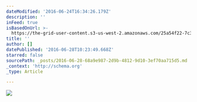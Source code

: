 ```yaml
---
dateModified: '2016-06-24T16:34:26.179Z'
description: ''
inFeed: true
isBasedOnUrl: >-
  https://the-grid-user-content.s3-us-west-2.amazonaws.com/25a54f22-7c38-4efc-901f-e8ff37ff4732.jpg
title: ''
author: []
datePublished: '2016-06-28T10:23:49.668Z'
starred: false
sourcePath: _posts/2016-06-28-68a9e987-2d9b-4812-9d10-3ef70aa715d5.md
_context: 'http://schema.org'
_type: Article

---
```

![](https://the-grid-user-content.s3-us-west-2.amazonaws.com/25a54f22-7c38-4efc-901f-e8ff37ff4732.jpg)